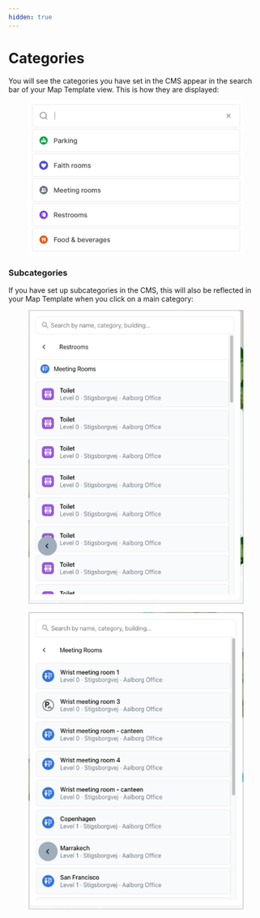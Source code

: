 ```yaml
---
hidden: true
---
```


# Categories

You will see the categories you have set in the CMS appear in the search bar of your Map Template view. This is how they are displayed:

<figure><img src="../../../.gitbook/assets/image (4).png" alt=""><figcaption></figcaption></figure>

### Subcategories

If you have set up subcategories in the CMS, this will also be reflected in your Map Template when you click on a main category:

<figure><img src="../../../.gitbook/assets/CleanShot 2025-05-07 at 10.57.36.png" alt=""><figcaption></figcaption></figure>

<figure><img src="../../../.gitbook/assets/CleanShot 2025-05-07 at 10.57.51.png" alt=""><figcaption></figcaption></figure>
